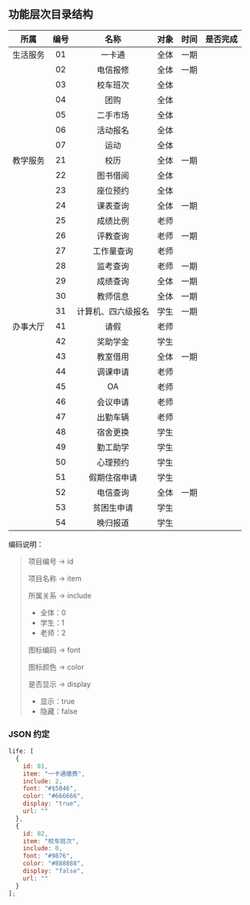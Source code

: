 ## 功能层次目录结构

|   所属   | 编号 |        名称        | 对象 | 时间 | 是否完成 |
| :------: | :--: | :----------------: | :--: | :--: | :------: |
| 生活服务 |  01  |       一卡通       | 全体 | 一期 |          |
|          |  02  |      电信报修      | 全体 | 一期 |          |
|          |  03  |      校车班次      | 全体 |      |          |
|          |  04  |        团购        | 全体 |      |          |
|          |  05  |      二手市场      | 全体 |      |          |
|          |  06  |      活动报名      | 全体 |      |          |
|          |  07  |        运动        | 全体 |      |          |
| 教学服务 |  21  |        校历        | 全体 | 一期 |          |
|          |  22  |      图书借阅      | 全体 |      |          |
|          |  23  |      座位预约      | 全体 |      |          |
|          |  24  |      课表查询      | 全体 | 一期 |          |
|          |  25  |      成绩比例      | 老师 |      |          |
|          |  26  |      评教查询      | 老师 | 一期 |          |
|          |  27  |     工作量查询     | 老师 |      |          |
|          |  28  |      监考查询      | 老师 | 一期 |          |
|          |  29  |      成绩查询      | 全体 | 一期 |          |
|          |  30  |      教师信息      | 全体 | 一期 |          |
|          |  31  | 计算机、四六级报名 | 学生 | 一期 |          |
| 办事大厅 |  41  |        请假        | 老师 |      |          |
|          |  42  |      奖助学金      | 学生 |      |          |
|          |  43  |      教室借用      | 全体 | 一期 |          |
|          |  44  |      调课申请      | 老师 |      |          |
|          |  45  |         OA         | 老师 |      |          |
|          |  46  |      会议申请      | 老师 |      |          |
|          |  47  |      出勤车辆      | 老师 |      |          |
|          |  48  |      宿舍更换      | 学生 |      |          |
|          |  49  |      勤工助学      | 学生 |      |          |
|          |  50  |      心理预约      | 学生 |      |          |
|          |  51  |    假期住宿申请    | 学生 |      |          |
|          |  52  |      电信查询      | 全体 | 一期 |          |
|          |  53  |     贫困生申请     | 学生 |      |          |
|          |  54  |      晚归报道      | 学生 |      |          |

编码说明：

> 项目编号 -> id
>
> 项目名称 -> item
>
> 所属关系 -> include
>
> * 全体：0
> * 学生：1
> * 老师：2
>
> 图标编码 -> font
>
> 图标颜色 -> color
>
> 是否显示 -> display
>
> * 显示：true
> * 隐藏：false

### JSON 约定

```javascript
life: [
  {
    id: 01,
    item: "一卡通缴费",
    include: 2,
    font: "#$5846",
    color: "#666666",
    display: "true",
    url: ""
  },
  {
    id: 02,
    item: "校车班次",
    include: 0,
    font: "#9876",
    color: "#888888",
    display: "false",
    url: ""
  }
];
```
